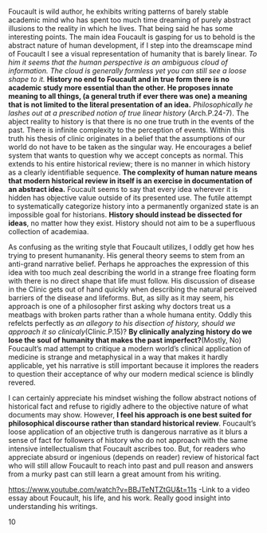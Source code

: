 Foucault is wild author, he exhibits writing patterns of barely stable academic mind who has spent too much time dreaming of purely abstract illusions to the reality in which he lives. That being said he has some interesting points. The main idea Foucault is gasping for us to behold is the abstract nature of human development, if I step into the dreamscape mind of Foucault I see a visual representation of humanity that is barely linear. *To him it seems that the human perspective is an ambiguous cloud of information. The cloud is generally formless yet you can still see a loose shape to it.* **History no end to Foucault and in true form there is no academic study more essential than the other. He proposes innate meaning to all things, (a general truth if ever there was one) a meaning that is not limited to the literal presentation of an idea.** *Philosophically he lashes out at a prescribed notion of true linear history* (Arch.P.24-7). The abject reality to history is that there is no one true truth in the events of the past. There is infinite complexity to the perception of events. Within this truth his thesis of clinic originates in a belief that the assumptions of our world do not have to be taken as the singular way. He encourages a belief system that wants to question why we accept concepts as normal. This extends to his entire historical review; there is no manner in which history as a clearly identifiable sequence. **The complexity of human nature means that modern historical review in itself is an exercise in documentation of an abstract idea.** Foucault seems to say that every idea wherever it is hidden has objective value outside of its presented use. The futile attempt to systematically categorize history into a permanently organized state is an impossible goal for historians. **History should instead be dissected for ideas**, no matter how they exist. History should not aim to be a superfluous collection of academiaa. 

As confusing as the writing style that Foucault utilizes, I oddly get how hes trying to present humananity. His general theory seems to stem from an anti-grand narrative belief. Perhaps he approaches the expression of this idea with too much zeal describing the world in a strange free floating form with there is no direct shape that life must follow. His discussion of disease in the Clinic gets out of hand quickly when describing the natural perceived barriers of the disease and lifeforms. But, as silly as it may seem, his approach is one of a philosopher first asking why doctors treat us a meatbags with broken parts rather than a whole humana entity. Oddly this refelcts perfectly as *an allegory to his disection of history, should we approach it so clinicaly*(Clinic.P.15)? **By clinically analyzing history do we lose the soul of humanity that makes the past imperfect?**(Mostly, No) Foucault’s mad attempt to critique a modern world’s clinical application of medicine is strange and metaphysical in a way that makes it hardly applicable, yet his narrative is still important because it implores the readers to question their acceptance of why our modern medical science is blindly revered. 

I can certainly appreciate his mindset wishing the follow abstract notions of historical fact and refuse to rigidly adhere to the objective nature of what documents may show. However, **I feel his approach is one best suited for philosophical discourse rather than standard historical review**. Foucault’s loose application of an objective truth is dangerous narrative as it blurs a sense of fact for followers of history who do not approach with the same intensive intellectualism that Foucault ascribes too. But, for readers who appreciate absurd or ingenious (depends on reader) review of historical fact who will still allow Foucault to reach into past and pull reason and answers from a murky past can still learn a great amount from his writing. 

https://www.youtube.com/watch?v=BBJTeNTZtGU&t=11s -Link to a video essay about Foucault, his life, and his work. Really good insight into understanding his writings. 

10
